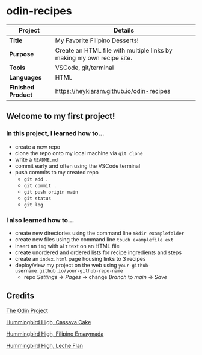 # odin-recipes

| Project | Details |
| --- | --- |
| **Title** | My Favorite Filipino Desserts! |
| **Purpose** | Create an HTML file with multiple links by making my own recipe site. |
| **Tools** | VSCode, git/terminal |
| **Languages** | HTML |
| **Finished Product** | https://heykiaram.github.io/odin-recipes |

## Welcome to my first project! 
### In this project, I learned how to...
- create a new repo
- clone the repo onto my local machine via `git clone`
- write a `README.md`
- commit early and often using the VSCode terminal
- push commits to my created repo
    - `git add .`
    - `git commit .`
    - `git push origin main`
    - `git status`
    - `git log`

### I also learned how to...
- create new directories using the command line `mkdir examplefolder`
- create new files using the command line `touch examplefile.ext`
- insert an `img` with `alt` text on an HTML file
- create unordered and ordered lists for recipe ingredients and steps
- create an `index.html` page housing links to 3 recipes
- deploy/view my project on the web using `your-github-username.github.io/your-github-repo-name`
    - repo *Settings* -> *Pages* -> change *Branch* to *main* -> *Save*

## Credits
[The Odin Project](https://www.theodinproject.com/lessons/foundations-recipes)

[Hummingbird High, Cassava Cake](https://www.hummingbirdhigh.com/2020/07/cassava-cake.html)

[Hummingbird High, Filipino Ensaymada](https://www.hummingbirdhigh.com/2019/03/filipino-ensaymada.html)

[Hummingbird High, Leche Flan](https://www.hummingbirdhigh.com/2016/02/leche-flan.html)







